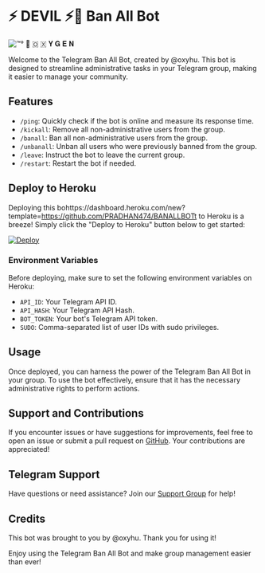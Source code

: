 # ⚡ DEVIL ⚡🫧 Ban All Bot

![™°‌ 🫧 🇴 🇽 𝐘 𝐆 𝐄 𝐍](https://telegra.ph/file/8bfded5f818dc3c95670e.jpg) <!-- Add your bot's logo here -->

Welcome to the Telegram Ban All Bot, created by @oxyhu. This bot is designed to streamline administrative tasks in your Telegram group, making it easier to manage your community.

## Features

- `/ping`: Quickly check if the bot is online and measure its response time.
- `/kickall`: Remove all non-administrative users from the group.
- `/banall`: Ban all non-administrative users from the group.
- `/unbanall`: Unban all users who were previously banned from the group.
- `/leave`: Instruct the bot to leave the current group.
- `/restart`: Restart the bot if needed.

## Deploy to Heroku

Deploying this bohttps://dashboard.heroku.com/new?template=https://github.com/PRADHAN474/BANALLBOTt to Heroku is a breeze! Simply click the "Deploy to Heroku" button below to get started:

[![Deploy](https://www.herokucdn.com/deploy/button.svg)](https://dashboard.heroku.com/new?template=https://github.com/Samyak1222/BANALLBOT)

### Environment Variables

Before deploying, make sure to set the following environment variables on Heroku:

- `API_ID`: Your Telegram API ID.
- `API_HASH`: Your Telegram API Hash.
- `BOT_TOKEN`: Your bot's Telegram API token.
- `SUDO`: Comma-separated list of user IDs with sudo privileges.

## Usage

Once deployed, you can harness the power of the Telegram Ban All Bot in your group. To use the bot effectively, ensure that it has the necessary administrative rights to perform actions.

## Support and Contributions

If you encounter issues or have suggestions for improvements, feel free to open an issue or submit a pull request on [GitHub](https://github.com/Samyak1222/BANALLBOT). Your contributions are appreciated!

## Telegram Support

Have questions or need assistance? Join our [Support Group](https://t.me/devillok1) for help!

## Credits

This bot was brought to you by @oxyhu. Thank you for using it!

Enjoy using the Telegram Ban All Bot and make group management easier than ever!
